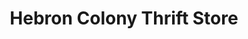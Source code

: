 ---
title: "Hebron Colony Thrift Store"
url: /boone/hebron-colony-thrift-store/
shop: Gebrauchtwaren
---